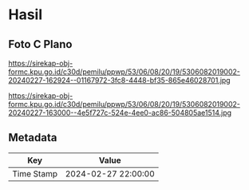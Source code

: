 # Hasil

## Foto C Plano

https://sirekap-obj-formc.kpu.go.id/c30d/pemilu/ppwp/53/06/08/20/19/5306082019002-20240227-162924--01167972-3fc8-4448-bf35-865e46028701.jpg

https://sirekap-obj-formc.kpu.go.id/c30d/pemilu/ppwp/53/06/08/20/19/5306082019002-20240227-163000--4e5f727c-524e-4ee0-ac86-504805ae1514.jpg


## Metadata

| Key        | Value               |
| ---------- | ------------------- |
| Time Stamp | 2024-02-27 22:00:00 |



